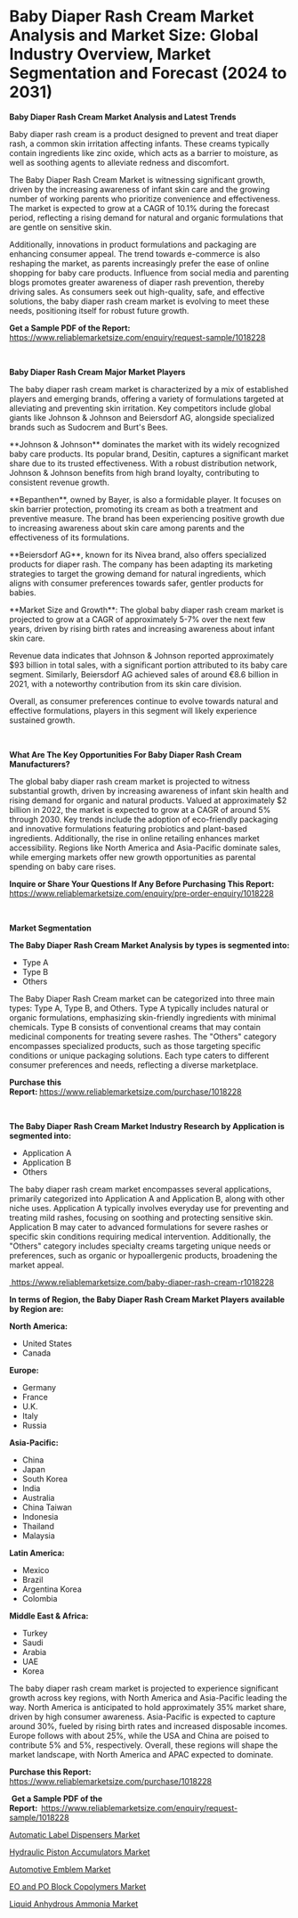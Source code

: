 <p><h1>Baby Diaper Rash Cream Market Analysis and Market Size: Global Industry Overview, Market Segmentation and Forecast (2024 to 2031)</h1></p><p><strong>Baby Diaper Rash Cream Market Analysis and Latest Trends</strong></p>
<p><p>Baby diaper rash cream is a product designed to prevent and treat diaper rash, a common skin irritation affecting infants. These creams typically contain ingredients like zinc oxide, which acts as a barrier to moisture, as well as soothing agents to alleviate redness and discomfort. </p><p>The Baby Diaper Rash Cream Market is witnessing significant growth, driven by the increasing awareness of infant skin care and the growing number of working parents who prioritize convenience and effectiveness. The market is expected to grow at a CAGR of 10.1% during the forecast period, reflecting a rising demand for natural and organic formulations that are gentle on sensitive skin. </p><p>Additionally, innovations in product formulations and packaging are enhancing consumer appeal. The trend towards e-commerce is also reshaping the market, as parents increasingly prefer the ease of online shopping for baby care products. Influence from social media and parenting blogs promotes greater awareness of diaper rash prevention, thereby driving sales. As consumers seek out high-quality, safe, and effective solutions, the baby diaper rash cream market is evolving to meet these needs, positioning itself for robust future growth.</p></p>
<p><strong>Get a Sample PDF of the Report:&nbsp;</strong> <a href="https://www.reliablemarketsize.com/enquiry/request-sample/1018228">https://www.reliablemarketsize.com/enquiry/request-sample/1018228</a></p>
<p>&nbsp;</p>
<p><strong>Baby Diaper Rash Cream Major Market Players</strong></p>
<p><p>The baby diaper rash cream market is characterized by a mix of established players and emerging brands, offering a variety of formulations targeted at alleviating and preventing skin irritation. Key competitors include global giants like Johnson & Johnson and Beiersdorf AG, alongside specialized brands such as Sudocrem and Burt's Bees. </p><p>**Johnson & Johnson** dominates the market with its widely recognized baby care products. Its popular brand, Desitin, captures a significant market share due to its trusted effectiveness. With a robust distribution network, Johnson & Johnson benefits from high brand loyalty, contributing to consistent revenue growth.</p><p>**Bepanthen**, owned by Bayer, is also a formidable player. It focuses on skin barrier protection, promoting its cream as both a treatment and preventive measure. The brand has been experiencing positive growth due to increasing awareness about skin care among parents and the effectiveness of its formulations.</p><p>**Beiersdorf AG**, known for its Nivea brand, also offers specialized products for diaper rash. The company has been adapting its marketing strategies to target the growing demand for natural ingredients, which aligns with consumer preferences towards safer, gentler products for babies.</p><p>**Market Size and Growth**: The global baby diaper rash cream market is projected to grow at a CAGR of approximately 5-7% over the next few years, driven by rising birth rates and increasing awareness about infant skin care. </p><p>Revenue data indicates that Johnson & Johnson reported approximately $93 billion in total sales, with a significant portion attributed to its baby care segment. Similarly, Beiersdorf AG achieved sales of around €8.6 billion in 2021, with a noteworthy contribution from its skin care division.</p><p>Overall, as consumer preferences continue to evolve towards natural and effective formulations, players in this segment will likely experience sustained growth.</p></p>
<p>&nbsp;</p>
<p><strong>What Are The Key Opportunities For Baby Diaper Rash Cream Manufacturers?</strong></p>
<p><p>The global baby diaper rash cream market is projected to witness substantial growth, driven by increasing awareness of infant skin health and rising demand for organic and natural products. Valued at approximately $2 billion in 2022, the market is expected to grow at a CAGR of around 5% through 2030. Key trends include the adoption of eco-friendly packaging and innovative formulations featuring probiotics and plant-based ingredients. Additionally, the rise in online retailing enhances market accessibility. Regions like North America and Asia-Pacific dominate sales, while emerging markets offer new growth opportunities as parental spending on baby care rises.</p></p>
<p><strong>Inquire or Share Your Questions If Any Before Purchasing This Report:</strong> <a href="https://www.reliablemarketsize.com/enquiry/pre-order-enquiry/1018228">https://www.reliablemarketsize.com/enquiry/pre-order-enquiry/1018228</a></p>
<p>&nbsp;</p>
<p><strong>Market Segmentation</strong></p>
<p><strong>The Baby Diaper Rash Cream Market Analysis by types is segmented into:</strong></p>
<p><ul><li>Type A</li><li>Type B</li><li>Others</li></ul></p>
<p><p>The Baby Diaper Rash Cream market can be categorized into three main types: Type A, Type B, and Others. Type A typically includes natural or organic formulations, emphasizing skin-friendly ingredients with minimal chemicals. Type B consists of conventional creams that may contain medicinal components for treating severe rashes. The "Others" category encompasses specialized products, such as those targeting specific conditions or unique packaging solutions. Each type caters to different consumer preferences and needs, reflecting a diverse marketplace.</p></p>
<p><strong>Purchase this Report:&nbsp;</strong><a href="https://www.reliablemarketsize.com/purchase/1018228">https://www.reliablemarketsize.com/purchase/1018228</a></p>
<p>&nbsp;</p>
<p><strong>The Baby Diaper Rash Cream Market Industry Research by Application is segmented into:</strong></p>
<p><ul><li>Application A</li><li>Application B</li><li>Others</li></ul></p>
<p><p>The baby diaper rash cream market encompasses several applications, primarily categorized into Application A and Application B, along with other niche uses. Application A typically involves everyday use for preventing and treating mild rashes, focusing on soothing and protecting sensitive skin. Application B may cater to advanced formulations for severe rashes or specific skin conditions requiring medical intervention. Additionally, the "Others" category includes specialty creams targeting unique needs or preferences, such as organic or hypoallergenic products, broadening the market appeal.</p></p>
<p><a href="https://www.reliablemarketsize.com/baby-diaper-rash-cream-r1018228">&nbsp;https://www.reliablemarketsize.com/baby-diaper-rash-cream-r1018228</a></p>
<p><strong>In terms of Region, the Baby Diaper Rash Cream Market Players available by Region are:</strong></p>
<p>
    <p> <strong> North America: </strong>
        <ul>
            <li>United States</li>
            <li>Canada</li>
        </ul>
        </p> 
    <p> <strong> Europe: </strong>
        <ul>
            <li>Germany</li>
            <li>France</li>
            <li>U.K.</li>
            <li>Italy</li>
            <li>Russia</li>
        </ul>
        </p> 
    <p> <strong> Asia-Pacific: </strong>
        <ul>
            <li>China</li>
            <li>Japan</li>
            <li>South Korea</li>
            <li>India</li>
            <li>Australia</li>
            <li>China Taiwan</li>
            <li>Indonesia</li>
            <li>Thailand</li>
            <li>Malaysia</li>
        </ul>
        </p> 
    <p> <strong> Latin America: </strong>
        <ul>
            <li>Mexico</li>
            <li>Brazil</li>
            <li>Argentina Korea</li>
            <li>Colombia</li>
        </ul>
        </p> 
    <p> <strong> Middle East & Africa: </strong>
        <ul>
            <li>Turkey</li>
            <li>Saudi</li>
            <li>Arabia</li>
            <li>UAE</li>
            <li>Korea</li>
        </ul>
    </p>
    </p>
<p><p>The baby diaper rash cream market is projected to experience significant growth across key regions, with North America and Asia-Pacific leading the way. North America is anticipated to hold approximately 35% market share, driven by high consumer awareness. Asia-Pacific is expected to capture around 30%, fueled by rising birth rates and increased disposable incomes. Europe follows with about 25%, while the USA and China are poised to contribute 5% and 5%, respectively. Overall, these regions will shape the market landscape, with North America and APAC expected to dominate.</p></p>
<p><strong>Purchase this Report: </strong><a href="https://www.reliablemarketsize.com/purchase/1018228">https://www.reliablemarketsize.com/purchase/1018228</a></p>
<p>&nbsp;<strong>Get a Sample PDF of the Report:&nbsp;&nbsp;</strong><a href="https://www.reliablemarketsize.com/enquiry/request-sample/1018228">https://www.reliablemarketsize.com/enquiry/request-sample/1018228</a></p>
<p><strong></strong></p>
<p><p><a href="https://medium.com/@breanakozey1/the-market-for-automatic-label-dispensers-market-is-examined-in-this-report-along-with-the-b9213d7602fe">Automatic Label Dispensers Market</a></p><p><a href="https://medium.com/@breanakozey1/what-is-hydraulic-piston-accumulators-market-76e686545e33">Hydraulic Piston Accumulators Market</a></p><p><a href="https://www.linkedin.com/pulse/insights-automotive-emblem-industry-market-financial-status-lbsse?trackingId=WpeUW9gxS96CU0ZS6WW9eA%3D%3D">Automotive Emblem Market</a></p><p><a href="https://github.com/lylyparadise/Market-Research-Report-List-5/blob/main/eo-and-po-block-copolymers-market.md">EO and PO Block Copolymers Market</a></p><p><a href="https://issuu.com/reportprime-2/docs/liquid-anhydrous-ammonia-market-siz_f42ed2f438da30">Liquid Anhydrous Ammonia Market</a></p></p>
